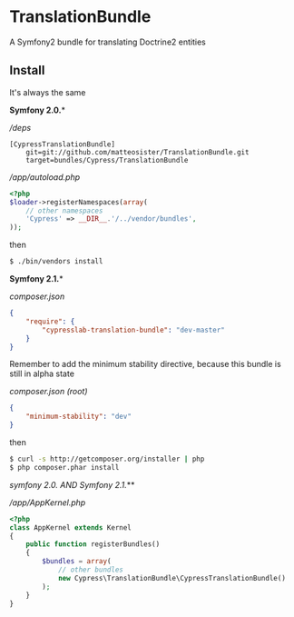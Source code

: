 TranslationBundle
=================

A Symfony2 bundle for translating Doctrine2 entities


Install
-------

It's always the same

**Symfony 2.0.***

*/deps*
```
[CypressTranslationBundle]
    git=git://github.com/matteosister/TranslationBundle.git
    target=bundles/Cypress/TranslationBundle
```

*/app/autoload.php*
```php
<?php
$loader->registerNamespaces(array(
    // other namespaces
    'Cypress' => __DIR__.'/../vendor/bundles',
));
```

then

```sh
$ ./bin/vendors install
```

**Symfony 2.1.***

*composer.json*
```json
{
    "require": {
        "cypresslab-translation-bundle": "dev-master"
    }
}
```

Remember to add the minimum stability directive, because this bundle is still in alpha state

*composer.json (root)*
```json
{
    "minimum-stability": "dev"
}
```

then

```sh
$ curl -s http://getcomposer.org/installer | php
$ php composer.phar install
```

**symfony 2.0.* AND Symfony 2.1.***

*/app/AppKernel.php*
```php
<?php
class AppKernel extends Kernel
{
    public function registerBundles()
    {
        $bundles = array(
            // other bundles
            new Cypress\TranslationBundle\CypressTranslationBundle()
        );
    }
}
```
